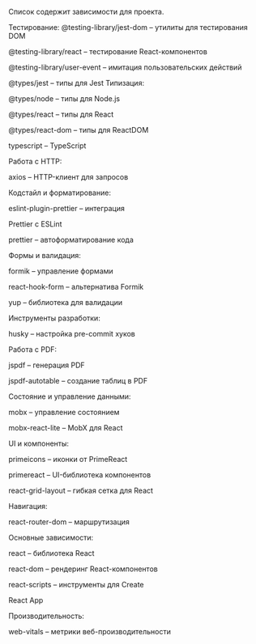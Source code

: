 Cписок содержит зависимости для проекта.

Тестирование:
@testing-library/jest-dom – утилиты для тестирования DOM

@testing-library/react – тестирование React-компонентов

@testing-library/user-event – имитация пользовательских действий

@types/jest – типы для Jest
Типизация:

@types/node – типы для Node.js

@types/react – типы для React

@types/react-dom – типы для ReactDOM

typescript – TypeScript

Работа с HTTP:

axios – HTTP-клиент для запросов

Кодстайл и форматирование:

eslint-plugin-prettier – интеграция

Prettier с ESLint

prettier – автоформатирование кода

Формы и валидация:

formik – управление формами

react-hook-form – альтернатива Formik

yup – библиотека для валидации

Инструменты разработки:

husky – настройка pre-commit хуков

Работа с PDF:

jspdf – генерация PDF

jspdf-autotable – создание таблиц в PDF

Состояние и управление данными:

mobx – управление состоянием

mobx-react-lite – MobX для React

UI и компоненты:

primeicons – иконки от PrimeReact

primereact – UI-библиотека компонентов

react-grid-layout – гибкая сетка для React

Навигация:

react-router-dom – маршрутизация

Основные зависимости:

react – библиотека React

react-dom – рендеринг React-компонентов

react-scripts – инструменты для Create

React App

Производительность:

web-vitals – метрики веб-производительности